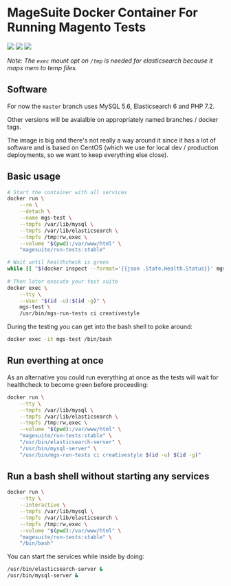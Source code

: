 # MageSuite Docker Container For Running Magento Tests

[![](https://images.microbadger.com/badges/image/magesuite/run-tests:stable.svg)](https://microbadger.com/images/magesuite/run-tests:stable "Docker Image Badge") [![](https://images.microbadger.com/badges/version/magesuite/run-tests:stable.svg)](https://microbadger.com/images/magesuite/run-tests:stable "Docker Image Version Badge")
[![](https://images.microbadger.com/badges/commit/magesuite/run-tests.svg)](https://microbadger.com/images/magesuite/run-tests "Docker Image Commit Badge")

_Note: The `exec` mount opt on `/tmp` is needed for elasticsearch because it maps mem to temp files._

## Software

For now the `master` branch uses MySQL 5.6, Elasticsearch 6 and PHP 7.2.

Other versions will be avaialble on appropriately named branches / docker tags.

The image is big and there's not really a way around it since it has a lot of software and is based on CentOS (which we use for local dev / production deployments, so we want to keep everything else close).

## Basic usage

```bash
# Start the container with all services
docker run \
    --rm \
    --detach \
    --name mgs-test \
    --tmpfs /var/lib/mysql \
    --tmpfs /var/lib/elasticsearch \
    --tmpfs /tmp:rw,exec \
    --volume "$(pwd):/var/www/html" \
    "magesuite/run-tests:stable"

# Wait until healthcheck is green
while [[ "$(docker inspect --format='{{json .State.Health.Status}}' mgs-test)" == '"starting"' ]] ; do sleep 1s && echo "Waiting for start"; done
    
# Then later execute your test suite
docker exec \
    --tty \
    --user "$(id -u):$(id -g)" \
    mgs-test \
    /usr/bin/mgs-run-tests ci creativestyle
```

During the testing you can get into the bash shell to poke around:

```bash
docker exec -it mgs-test /bin/bash
```

## Run everthing at once

As an alternative you could run everything at once as the 
tests will wait for healthcheck to become green before proceeding:

```bash
docker run \
    --tty \
    --tmpfs /var/lib/mysql \
    --tmpfs /var/lib/elasticsearch \
    --tmpfs /tmp:rw,exec \
    --volume "$(pwd):/var/www/html" \
    "magesuite/run-tests:stable" \
    "/usr/bin/elasticsearch-server" \
    "/usr/bin/mysql-server" \
    "/usr/bin/mgs-run-tests ci creativestyle $(id -u) $(id -g)"
```

## Run a bash shell without starting any services

```bash
docker run \
    --tty \
    --interactive \
    --tmpfs /var/lib/mysql \
    --tmpfs /var/lib/elasticsearch \
    --tmpfs /tmp:rw,exec \
    --volume "$(pwd):/var/www/html" \
    "magesuite/run-tests:stable" \
    "/bin/bash"
```

You can start the services while inside by doing:

```bash
/usr/bin/elasticsearch-server &
/usr/bin/mysql-server &
```
